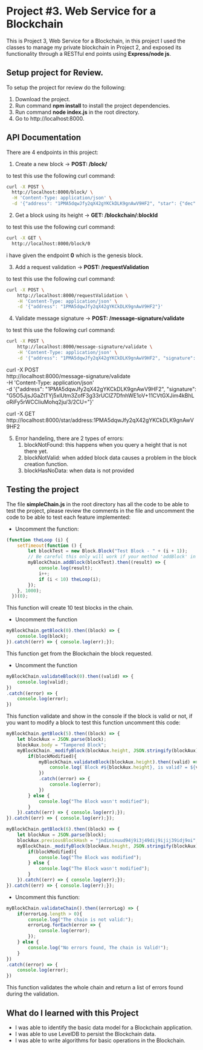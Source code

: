 # Project #3. Web Service for a Blockchain

This is Project 3, Web Service for a Blockchain, in this project I used the classes to manage my private blockchain in Project 2, and exposed its functionality through a RESTful end points using __Express/node js__.

## Setup project for Review.

To setup the project for review do the following:
1. Download the project.
2. Run command __npm install__ to install the project dependencies.
3. Run command __node index.js__ in the root directory.
4. Go to http://localhost:8000.

## API Documentation
There are 4 endpoints in this project:
1. Create a new block -> __POST: /block/__

to test this use the following curl command:
```bash
curl -X POST \
  http://localhost:8000/block/ \
  -H 'Content-Type: application/json' \
  -d '{"address": "1PMA5dqwJfy2qX42gYKCkDLK9gnAwV9HF2", "star": {"dec": "68° 52 56.9", "ra": "16h 29m 1.0s", "story": "Found star using https://www.google.com/sky/"}}'
```

2. Get a block using its height -> __GET: /blockchain/:blockId__

to test this use the following curl command:
```bash
curl -X GET \
  http://localhost:8000/block/0
```
i have given the endpoint __0__ which is the genesis block.

3. Add a request validation -> __POST: /requestValidation__

to test this use the following curl command:
```bash
curl -X POST \
	http://localhost:8000/requestValidation \
	-H 'Content-Type: application/json' \
	-d '{"address": "1PMA5dqwJfy2qX42gYKCkDLK9gnAwV9HF2"}'
```

4. Validate message signature -> __POST: /message-signature/validate__

to test this use the following curl command:
```bash
curl -X POST \
	http://localhost:8000/message-signature/validate \
	-H 'Content-Type: application/json' \
	-d '{"address": "1PMA5dqwJfy2qX42gYKCkDLK9gnAwV9HF2", "signature": "PLEASE GENERATE THIS USING 5KktgEJW7y1sLoqsys8dBAcWqgm9uih1UaghANX8FnQQxVs4ZGw"}'
```

curl -X POST \
	http://localhost:8000/message-signature/validate \
	-H 'Content-Type: application/json' \
	-d '{"address": "1PMA5dqwJfy2qX42gYKCkDLK9gnAwV9HF2", "signature": "G5O5JjsJGaZtTYj5xlUtm3ZofF3g33rUCIZ7DfnhWE1oV+11CVtGXJim4kBhLoRiFy5rWCCIiuMohq2ju/3/2CU="}'

curl -X GET \
  http://localhost:8000/star/address:1PMA5dqwJfy2qX42gYKCkDLK9gnAwV9HF2

5. Error handeling, there are 2 types of errors:
   1. blockNotFound: this happens when you query a height that is not there yet.
   2. blockNotValid: when added block data causes a problem in the block creation function.
   3. blockHasNoData: when data is not provided

## Testing the project

The file __simpleChain.js__ in the root directory has all the code to be able to test the project, please review the comments in the file and uncomment the code to be able to test each feature implemented:

* Uncomment the function:
```javascript
(function theLoop (i) {
	setTimeout(function () {
		let blockTest = new Block.Block("Test Block - " + (i + 1));
		// Be careful this only will work if your method 'addBlock' in the Blockchain.js file return a Promise
		myBlockChain.addBlock(blockTest).then((result) => {
			console.log(result);
			i++;
			if (i < 10) theLoop(i);
		});
	}, 1000);
  })(0);
```
This function will create 10 test blocks in the chain.

* Uncomment the function
```javascript
myBlockChain.getBlock(0).then((block) => {
	console.log(block);
}).catch((err) => { console.log(err);});
```
This function get from the Blockchain the block requested.

* Uncomment the function
```javascript
myBlockChain.validateBlock(0).then((valid) => {
	console.log(valid);
})
.catch((error) => {
	console.log(error);
})
```
This function validate and show in the console if the block is valid or not, if you want to modify a block to test this function uncomment this code:

```javascript
myBlockChain.getBlock(5).then((block) => {
	let blockAux = JSON.parse(block);
	blockAux.body = "Tampered Block";
	myBlockChain._modifyBlock(blockAux.height, JSON.stringify(blockAux)).then((blockModified) => {
		if(blockModified){
			myBlockChain.validateBlock(blockAux.height).then((valid) => {
				console.log(`Block #${blockAux.height}, is valid? = ${valid}`);
			})
			.catch((error) => {
				console.log(error);
			})
		} else {
			console.log("The Block wasn't modified");
		}
	}).catch((err) => { console.log(err);});
}).catch((err) => { console.log(err);});

myBlockChain.getBlock(6).then((block) => {	
	let blockAux = JSON.parse(block);
	blockAux.previousBlockHash = "jndininuud94j9i3j49dij9ijij39idj9oi";
	myBlockChain._modifyBlock(blockAux.height, JSON.stringify(blockAux)).then((blockModified) => {
		if(blockModified){
			console.log("The Block was modified");
		} else {
			console.log("The Block wasn't modified");
		}
	}).catch((err) => { console.log(err);});
}).catch((err) => { console.log(err);});
```

* Uncomment this function:
```javascript
myBlockChain.validateChain().then((errorLog) => {
	if(errorLog.length > 0){
		console.log("The chain is not valid:");
		errorLog.forEach(error => {
			console.log(error);
		});
	} else {
		console.log("No errors found, The chain is Valid!");
	}
})
.catch((error) => {
	console.log(error);
})
```
This function validates the whole chain and return a list of errors found during the validation.

## What do I learned with this Project

* I was able to identify the basic data model for a Blockchain application.
* I was able to use LevelDB to persist the Blockchain data.
* I was able to write algorithms for basic operations in the Blockchain.
